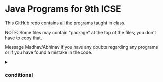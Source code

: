 # Java Programs for 9th ICSE

This GitHub repo contains all the programs taught in class.

NOTE: Some files may contain "package" at the top of the files; you don't have to copy that.

Message Madhav/Abhinav if you have any doubts regarding any programs or if you have found a mistake in the code.

<details>
<summary>

### conditional
</summary>

(- Prg1 - Input a Number for Temperature to check wheter Water is Boiling.[https://github.com/Owl1029/JavaICSE/blob/main/prg1.java]
- Prg10 - Input the number of subjects in which a Student scored distinction marks and his/her rank status accordingly[https://github.com/Owl1029/JavaICSE/blob/main/prg10.java]
- Prg11 - Discount 10%, 26% and 15%[https://github.com/Owl1029/JavaICSE/blob/main/prg11.java]
- Prg12 - No description provided[https://github.com/Owl1029/JavaICSE/blob/main/prg12.java]
- Prg13 - Input the fare by a passenger and print the distance travelled[https://github.com/Owl1029/JavaICSE/blob/main/prg13.java]
- Prg14 - Happiness factor = amount of time spent * with a friend.[https://github.com/Owl1029/JavaICSE/blob/main/prg14.java]
- Prg15 - No description provided[https://github.com/Owl1029/JavaICSE/blob/main/prg15.java]
- Prg16 - No description provided[https://github.com/Owl1029/JavaICSE/blob/main/prg16.java]
- Prg17 - No description provided[https://github.com/Owl1029/JavaICSE/blob/main/prg17.java]
- Prg2 - Input two integers p and q.[https://github.com/Owl1029/JavaICSE/blob/main/prg2.java]
- Prg3 - No description provided[https://github.com/Owl1029/JavaICSE/blob/main/prg3.java]
- Prg4 - Check whether an item incurred Profit or Loss[https://github.com/Owl1029/JavaICSE/blob/main/prg4.java]
- Prg5 - No description provided[https://github.com/Owl1029/JavaICSE/blob/main/prg5.java]
- Prg6 - No description provided[https://github.com/Owl1029/JavaICSE/blob/main/prg6.java]
- Prg7 - Input length of 3 sides, and check if it can form a triangle , if so specify its[https://github.com/Owl1029/JavaICSE/blob/main/prg7.java]
- Prg8 - A number is called RiWi Number if last two digits are same.[https://github.com/Owl1029/JavaICSE/blob/main/prg8.java]
- Prg9 - Entry to a club based on the Person's age[https://github.com/Owl1029/JavaICSE/blob/main/prg9.java]
- Sel - Accept a Number and check if it is divisible by 5 or not.[https://github.com/Owl1029/JavaICSE/blob/main/sel.java]
- Sel1 - No description provided[https://github.com/Owl1029/JavaICSE/blob/main/sel1.java]
- Sel2 - Write a program to accept a number and display if the number is positive or negative[https://github.com/Owl1029/JavaICSE/blob/main/sel2.java]
- Sel2ndheighest2 - No description provided[https://github.com/Owl1029/JavaICSE/blob/main/sel2ndHeighest2.java]
- Sel2ndheightest1 - Accept three Numbers and find 2nd highest number among them[https://github.com/Owl1029/JavaICSE/blob/main/sel2ndHeightest1.java]
- Sel3 - Accept age of a Person and display a message if the person can vote or not.[https://github.com/Owl1029/JavaICSE/blob/main/sel3.java]
- Sel5 - Accept a Number and check if it is odd or even.[https://github.com/Owl1029/JavaICSE/blob/main/Sel5.java]
- Sel6 - Accept two Numbers and display the first number is greater or viceversa .[https://github.com/Owl1029/JavaICSE/blob/main/sel6.java]
- Sel6less - Accept two Numbers and dispaly the first number is less than or viceversa .[https://github.com/Owl1029/JavaICSE/blob/main/sel6less.java]
- Sel7 - Accept two Numbers and check first number is divisible by second number[https://github.com/Owl1029/JavaICSE/blob/main/sel7.java]
- Sel8a - Accept three Numbers and find highest number among them[https://github.com/Owl1029/JavaICSE/blob/main/sel8a.java]
- Sel8b - Accept three Numbers and find highest number among them[https://github.com/Owl1029/JavaICSE/blob/main/sel8b.java]
- Sel8c - Accept three Numbers and find highest number among them[https://github.com/Owl1029/JavaICSE/blob/main/sel8c.java]
- Sel8d - Accept three Numbers and find highest number among them[https://github.com/Owl1029/JavaICSE/blob/main/sel8d.java]
- Sel9 - Accept four Numbers and find highest number among them[https://github.com/Owl1029/JavaICSE/blob/main/sel9.java]
- Unicode - unicode[https://github.com/Owl1029/JavaICSE/blob/main/unicode.java])

</details>
